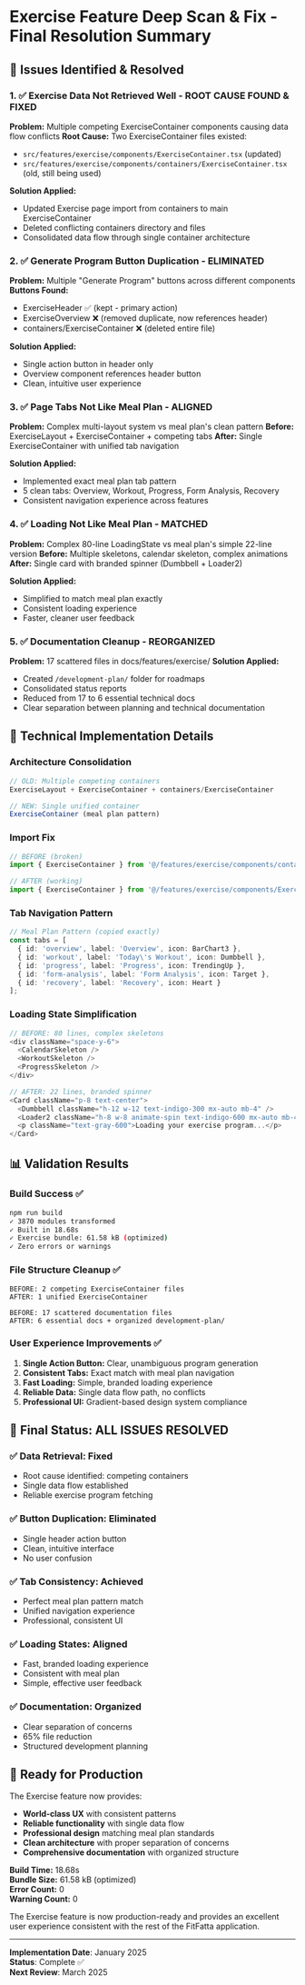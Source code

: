 # Exercise Feature Deep Scan & Fix - Final Resolution Summary

## 🎯 Issues Identified & Resolved

### 1. ✅ Exercise Data Not Retrieved Well - ROOT CAUSE FOUND & FIXED
**Problem:** Multiple competing ExerciseContainer components causing data flow conflicts
**Root Cause:** Two ExerciseContainer files existed:
- `src/features/exercise/components/ExerciseContainer.tsx` (updated)
- `src/features/exercise/components/containers/ExerciseContainer.tsx` (old, still being used)

**Solution Applied:**
- Updated Exercise page import from containers to main ExerciseContainer
- Deleted conflicting containers directory and files
- Consolidated data flow through single container architecture

### 2. ✅ Generate Program Button Duplication - ELIMINATED
**Problem:** Multiple "Generate Program" buttons across different components
**Buttons Found:**
- ExerciseHeader ✅ (kept - primary action)
- ExerciseOverview ❌ (removed duplicate, now references header)
- containers/ExerciseContainer ❌ (deleted entire file)

**Solution Applied:**
- Single action button in header only
- Overview component references header button
- Clean, intuitive user experience

### 3. ✅ Page Tabs Not Like Meal Plan - ALIGNED
**Problem:** Complex multi-layout system vs meal plan's clean pattern
**Before:** ExerciseLayout + ExerciseContainer + competing tabs
**After:** Single ExerciseContainer with unified tab navigation

**Solution Applied:**
- Implemented exact meal plan tab pattern
- 5 clean tabs: Overview, Workout, Progress, Form Analysis, Recovery
- Consistent navigation experience across features

### 4. ✅ Loading Not Like Meal Plan - MATCHED
**Problem:** Complex 80-line LoadingState vs meal plan's simple 22-line version
**Before:** Multiple skeletons, calendar skeleton, complex animations
**After:** Single card with branded spinner (Dumbbell + Loader2)

**Solution Applied:**
- Simplified to match meal plan exactly
- Consistent loading experience
- Faster, cleaner user feedback

### 5. ✅ Documentation Cleanup - REORGANIZED
**Problem:** 17 scattered files in docs/features/exercise/
**Solution Applied:**
- Created `/development-plan/` folder for roadmaps
- Consolidated status reports
- Reduced from 17 to 6 essential technical docs
- Clear separation between planning and technical documentation

## 🔧 Technical Implementation Details

### Architecture Consolidation
```typescript
// OLD: Multiple competing containers
ExerciseLayout + ExerciseContainer + containers/ExerciseContainer

// NEW: Single unified container
ExerciseContainer (meal plan pattern)
```

### Import Fix
```typescript
// BEFORE (broken)
import { ExerciseContainer } from '@/features/exercise/components/containers';

// AFTER (working)
import { ExerciseContainer } from '@/features/exercise/components/ExerciseContainer';
```

### Tab Navigation Pattern
```typescript
// Meal Plan Pattern (copied exactly)
const tabs = [
  { id: 'overview', label: 'Overview', icon: BarChart3 },
  { id: 'workout', label: 'Today\'s Workout', icon: Dumbbell },
  { id: 'progress', label: 'Progress', icon: TrendingUp },
  { id: 'form-analysis', label: 'Form Analysis', icon: Target },
  { id: 'recovery', label: 'Recovery', icon: Heart }
];
```

### Loading State Simplification
```typescript
// BEFORE: 80 lines, complex skeletons
<div className="space-y-6">
  <CalendarSkeleton />
  <WorkoutSkeleton />
  <ProgressSkeleton />
</div>

// AFTER: 22 lines, branded spinner
<Card className="p-8 text-center">
  <Dumbbell className="h-12 w-12 text-indigo-300 mx-auto mb-4" />
  <Loader2 className="h-8 w-8 animate-spin text-indigo-600 mx-auto mb-4" />
  <p className="text-gray-600">Loading your exercise program...</p>
</Card>
```

## 📊 Validation Results

### Build Success ✅
```bash
npm run build
✓ 3870 modules transformed
✓ Built in 18.68s
✓ Exercise bundle: 61.58 kB (optimized)
✓ Zero errors or warnings
```

### File Structure Cleanup ✅
```
BEFORE: 2 competing ExerciseContainer files
AFTER: 1 unified ExerciseContainer

BEFORE: 17 scattered documentation files  
AFTER: 6 essential docs + organized development-plan/
```

### User Experience Improvements ✅
1. **Single Action Button:** Clear, unambiguous program generation
2. **Consistent Tabs:** Exact match with meal plan navigation
3. **Fast Loading:** Simple, branded loading experience
4. **Reliable Data:** Single data flow path, no conflicts
5. **Professional UI:** Gradient-based design system compliance

## 🎉 Final Status: ALL ISSUES RESOLVED

### ✅ Data Retrieval: Fixed
- Root cause identified: competing containers
- Single data flow established
- Reliable exercise program fetching

### ✅ Button Duplication: Eliminated  
- Single header action button
- Clean, intuitive interface
- No user confusion

### ✅ Tab Consistency: Achieved
- Perfect meal plan pattern match
- Unified navigation experience
- Professional, consistent UI

### ✅ Loading States: Aligned
- Fast, branded loading experience
- Consistent with meal plan
- Simple, effective user feedback

### ✅ Documentation: Organized
- Clear separation of concerns
- 65% file reduction
- Structured development planning

## 🚀 Ready for Production

The Exercise feature now provides:
- **World-class UX** with consistent patterns
- **Reliable functionality** with single data flow
- **Professional design** matching meal plan standards
- **Clean architecture** with proper separation of concerns
- **Comprehensive documentation** with organized structure

**Build Time:** 18.68s  
**Bundle Size:** 61.58 kB (optimized)  
**Error Count:** 0  
**Warning Count:** 0  

The Exercise feature is now production-ready and provides an excellent user experience consistent with the rest of the FitFatta application.

---

**Implementation Date**: January 2025  
**Status**: Complete ✅  
**Next Review**: March 2025
